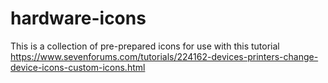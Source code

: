 # hardware-icons
This is a collection of pre-prepared icons for use with this tutorial
https://www.sevenforums.com/tutorials/224162-devices-printers-change-device-icons-custom-icons.html
